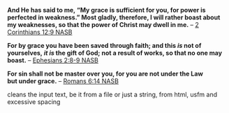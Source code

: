 **And He has said to me, “My grace is sufficient for you, for power is perfected in weakness.” Most gladly, therefore, I will rather boast about my weaknesses, so that the power of Christ may dwell in me.**
– [2 Corinthians 12:9 NASB](https://www.biblegateway.com/passage/?search=2+Corinthians+12%3A9&version=NASB,KJV)

**For by grace you have been saved through faith; and this _is_ not of yourselves, _it is_ the gift of God; not a result of works, so that no one may boast.**
– [Ephesians 2:8-9 NASB](https://www.biblegateway.com/passage/?search=Ephesians+2%3A8-9&version=NASB,KJV)

**For sin shall not be master over you, for you are not under the Law but under grace.**
– [Romans 6:14 NASB](https://www.biblegateway.com/passage/?search=Romans+6%3A14&version=NASB,KJV)

cleans the input text, be it from a file or just a string, from html, usfm and excessive spacing